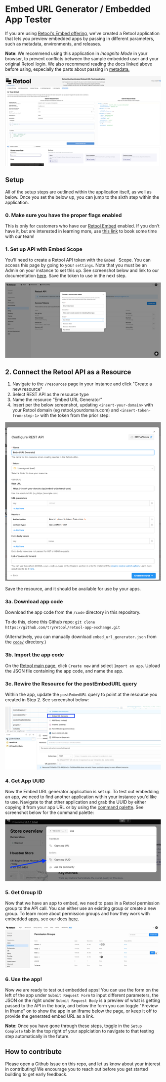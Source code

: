 # Embed URL Generator / Embedded App Tester

If you are using [Retool's Embed offering](https://docs.retool.com/docs/retool-embed), we've created a Retool application that lets you preview embedded apps by passing in different parameters, such as metadata, environments, and releases.

**Note**: We recommend using this application in *Incognito Mode* in your browser, to prevent conflicts between the sample embedded user and your original Retool login. We also recommend reading the docs linked above before using, especially the parts about passing in [metadata.](https://docs.retool.com/docs/embed-retool-apps#control-access-and-app-behavior-with-metadata)

<img src="./images/6_embed_url_app.png" >

## Setup
All of the setup steps are outlined within the application itself, as well as below. Once you set the below up, you can jump to the sixth step within the application.

### 0. Make sure you have the proper flags enabled

This is only for customers who have our [Retool Embed](https://retool.com/products/embed) enabled. If you don't have it, but are interested in learning more, use [this link](https://retool.com/products/embed) to book some time with our team!

### 1. Set up API with Embed Scope

You'll need to create a Retool API token with the `Embed ` Scope. You can access this page by going to your `settings`. Note that you must be an Admin on your instance to set this up. See screenshot below and link to our documentation [here](https://docs.retool.com/docs/embed-retool-apps#1-generate-an-access-token). Save the token to use in the next step.

<img src="./images/1_create_api_key.png" >

## 2. Connect the Retool API as a Resource

1. Navigate to the `/resources` page in your instance and click "Create a new resource" 
2. Select REST API as the resource type
3. Name the resource “Embed URL Generator”
4. Insert per the below screenshot, updating `<insert-your-domain>` with your Retool domain (eg retool.yourdomain.com) and `<insert-token-from-step-1>` with the token from the prior step:

<img src="./images/2_add_api_generator_as_resource.png" >

Save the resource, and it should be available for use by your apps. 

### 3a. Download app code
Download the app code from the `/code` directory in this repository.

To do this, clone this Github repo: `git clone https://github.com/tryretool/retool-app-exchange.git` 

(Alternatively, you can manually download `embed_url_generator.json` from the [`code/`](../code) directory.)

### 3b. Import the app code
On the [Retool main page](https://docs.retool.com/docs/protected-applications-getting-started#importing-the-application), click `Create new` and select `Import an app`. Upload the JSON file containing the app code, and name the app.

### 3c. Rewire the Resource for the postEmbedURL query
Within the app, update the `postEmbedURL` query to point at the resource you created in Step 2. See screenshot below:

<img src="./images/3_update_app_with_new_resource.jpeg" >

### 4. Get App UUID
Now the Embed URL generator application is set up. To test out embedding an app, we need to find another application within your instance you'd like to use. Navigate to that other application and grab the UUID by either copying it from your app URL or by using the [command palette](https://docs.retool.com/docs/command-palette). See screenshot below for the command palette:

<img src="./images/4_copy_app_uuid.jpeg" >

### 5. Get Group ID
Now that we have an app to embed, we need to pass in a Retool permission group to the API call. You can either use an existing group or create a new group. To learn more about permission groups and how they work with embedded apps, see our docs [here](https://docs.retool.com/docs/embed-retool-apps#2-create-permission-groups-for-your-users). 

<img src="./images/5_copy_group_id.gif" >

### 6. Use the app! 
Now we are ready to test out embedded apps! You can use the form on the left of the app under `Submit Request Form` to input different parameters, the JSON on the right under `Submit Request Body` is a preview of what is getting passed to the API in the body, and below the form you can toggle "Preview in Iframe" on to show the app in an iframe below the page, or keep it off to provide the generated embed URL as a link. 

**Note**: Once you have gone through these steps, toggle in the `Setup Complete` tab in the top right of your applciation to navigate to that testing step automatically in the future.


## How to contribute
Please open a Github Issue on this repo, and let us know about your interest in contributing! We encourage you to reach out before you get started building to get early feedback.
